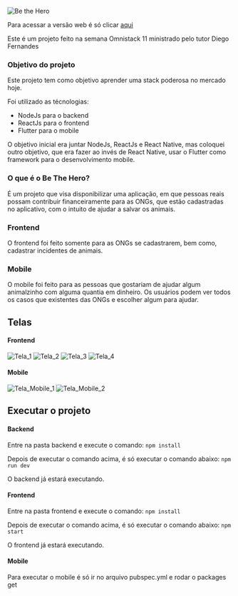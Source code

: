![Be the Hero](https://i.ibb.co/LJndbSt/logo-3x.png)

Para acessar a versão web é só clicar [aqui](https://caiquer.github.io/be-the-hero/)

Este é um projeto feito na semana Omnistack 11 ministrado pelo tutor Diego Fernandes

### Objetivo do projeto

Este projeto tem como objetivo aprender uma stack poderosa no mercado hoje.

Foi utilizado as técnologias:

- NodeJs para o backend
- ReactJs para o frontend
- Flutter para o mobile

O objetivo inicial era juntar NodeJs, ReactJs e React Native, mas coloquei outro objetivo, que era fazer ao invés de React Native, usar o Flutter como framework para o desenvolvimento mobile.

### O que é o Be The Hero?

É um projeto que visa disponibilizar uma aplicação, em que pessoas reais possam contribuir financeiramente para as ONGs, que estão cadastradas no aplicativo, com o intuito de ajudar a salvar os animais.

### Frontend

O frontend foi feito somente para as ONGs se cadastrarem, bem como, cadastrar incidentes de animais.

### Mobile

O mobile foi feito para as pessoas que gostariam de ajudar algum animalzinho com alguma quantia em dinheiro. Os usuários podem ver todos os casos que existentes das ONGs e escolher algum para ajudar.

## Telas

#### Frontend

![Tela_1](https://i.ibb.co/5R5cH5B/Tela-1.png)
![Tela_2](https://i.ibb.co/7WC8gmb/Tela-2.png)
![Tela_3](https://i.ibb.co/LgF8RxY/Tela-3.png)
![Tela_4](https://i.ibb.co/RbPv81x/Tela-4.png)

#### Mobile

![Tela_Mobile_1](https://i.ibb.co/QHHjVgr/Tela-Mobile-1.png)
![Tela_Mobile_2](https://i.ibb.co/CP47CYR/Tela-Mobile-2.png)

## Executar o projeto

#### Backend

Entre na pasta backend e execute o comando:
`npm install`

Depois de executar o comando acima, é só executar o comando abaixo:
`npm run dev`

O backend já estará executando.

#### Frontend

Entre na pasta frontend e execute o comando:
`npm install`

Depois de executar o comando acima, é só executar o comando abaixo:
`npm start`

O frontend já estará executando.

#### Mobile

Para executar o mobile é só ir no arquivo pubspec.yml e rodar o packages get
